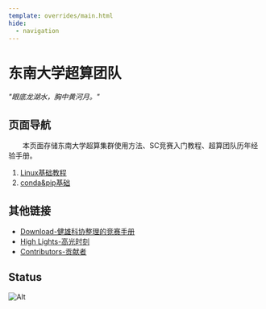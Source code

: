 ```yaml
---
template: overrides/main.html
hide:
  - navigation
---
```


# 东南大学超算团队

*"眼底龙湖水，胸中黄河月。"*

## 页面导航

&emsp;&emsp;本页面存储东南大学超算集群使用方法、SC竞赛入门教程、超算团队历年经验手册。

1. [Linux基础教程](/wiki/Linux-base/)
2. [conda&pip基础](/wiki/conda&pip_base/)

## 其他链接

- [Download-健雄科协整理的竞赛手册](https://github.com/CSWU-Challenge/Competition-Manual/blob/main/ASC/%E7%AB%9E%E8%B5%9B%E6%89%8B%E5%86%8C%E4%B9%8BASC%E8%B6%85%E7%AE%97.pdf)
- [High Lights-高光时刻](/high-light/)
- [Contributors-贡献者](/contributor/)

## Status

![Alt](https://repobeats.axiom.co/api/embed/859d02e68eba262193c7b210e597500df78d6881.svg "Repobeats analytics image")
